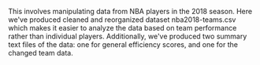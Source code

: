 This involves manipulating data from NBA players in the 2018 season. Here we've produced cleaned and reorganized dataset nba2018-teams.csv which makes it easier to analyze the data based on team performance rather than individual players. Additionally, we've produced two summary text files of the data: one for general efficiency scores, and one for the changed team data. 
